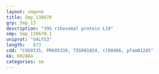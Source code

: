 ```yaml
---
layout: smgene
title: Smp_138670
grp: Smp_13
description: "39S ribosomal protein L19"
smp: Smp_138670.1
uniprot: "G4LYS3"
length:   873
cdd: "COG0335, PRK05338, TIGR01024, cl00406, pfam01245"
kk: K02884
categories: sm
---
```

